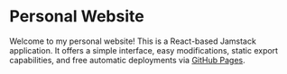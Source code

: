 # Personal Website

Welcome to my personal website! This is a React-based Jamstack application. It offers a simple interface, easy modifications, static export capabilities, and free automatic deployments via [GitHub Pages](https://pages.github.com/).
